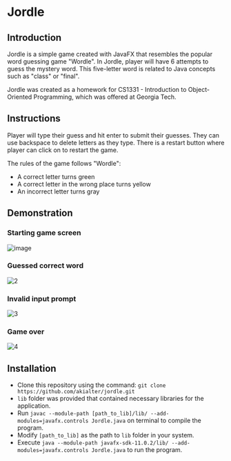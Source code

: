 # Jordle
## Introduction
Jordle is a simple game created with JavaFX that resembles the popular word guessing game "Wordle".
In Jordle, player will have 6 attempts to guess the mystery word. This five-letter word is related to Java concepts such as "class" or "final".

Jordle was created as a homework for CS1331 - Introduction to Object-Oriented Programming, which was offered at Georgia Tech.

## Instructions
Player will type their guess and hit enter to submit their guesses. They can use backspace to delete letters as they type. 
There is a restart button where player can click on to restart the game.

The rules of the game follows "Wordle": 
* A correct letter turns green
* A correct letter in the wrong place turns yellow
* An incorrect letter turns gray

## Demonstration
### Starting game screen
![image](https://user-images.githubusercontent.com/117612624/211126525-1df1cc6d-660a-43f3-bbfa-893a5cba6f32.png)
### Guessed correct word
![2](https://user-images.githubusercontent.com/117612624/211126713-2a364e2a-39c1-49dc-85bf-2f5fcda002b7.png)
### Invalid input prompt
![3](https://user-images.githubusercontent.com/117612624/211126945-44cb6e1f-0a23-4c14-8ab1-c70639eec887.png)
### Game over
![4](https://user-images.githubusercontent.com/117612624/211127008-245f750f-7c03-4c59-8de1-be1903544eed.png)

## Installation
* Clone this repository using the command: `git clone https://github.com/akialter/jordle.git`
* `lib` folder was provided that contained necessary libraries for the application.
* Run `javac --module-path [path_to_lib]/lib/ --add-modules=javafx.controls Jordle.java` on terminal to compile the program.
* Modify `[path_to_lib]` as the path to `lib` folder in your system.
* Execute `java --module-path javafx-sdk-11.0.2/lib/ --add-modules=javafx.controls Jordle.java` to run the program.
